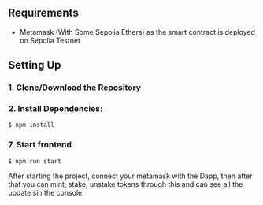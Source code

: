 ## Requirements 
- Metamask (With Some Sepolia Ethers) as the smart contract is deployed on Sepolia Testnet

## Setting Up
### 1. Clone/Download the Repository

### 2. Install Dependencies:
`$ npm install`

### 7. Start frontend
`$ npm run start`

After starting the project, connect your metamask with the Dapp, then after that you can mint, stake, unstake tokens through this and can see all the update sin the console.

